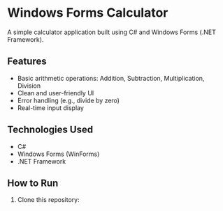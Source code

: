 # Windows Forms Calculator

A simple calculator application built using C# and Windows Forms (.NET Framework).

## Features
- Basic arithmetic operations: Addition, Subtraction, Multiplication, Division
- Clean and user-friendly UI
- Error handling (e.g., divide by zero)
- Real-time input display

## Technologies Used
- C#
- Windows Forms (WinForms)
- .NET Framework

## How to Run
1. Clone this repository:
